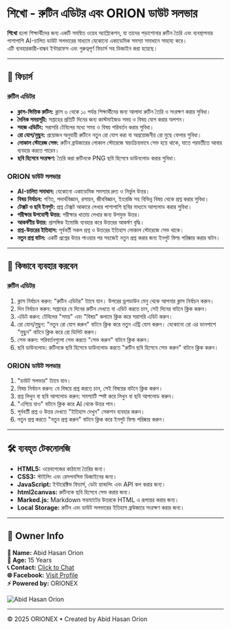 # শিখো - রুটিন এডিটর এবং ORION ডাউট সলভার

**শিখো** হলো শিক্ষার্থীদের জন্য একটি সমন্বিত ওয়েব অ্যাপ্লিকেশন, যা তাদের পড়াশোনার রুটিন তৈরি এবং ব্যবস্থাপনার পাশাপাশি AI-চালিত ডাউট সলভারের মাধ্যমে যেকোনো একাডেমিক সমস্যা সমাধানে সাহায্য করে।  
এটি ব্যবহারকারী-বান্ধব ইন্টারফেস এবং গুরুত্বপূর্ণ ফিচার্স সহ ডিজাইন করা হয়েছে।

---

## 🌟 ফিচার্স

### রুটিন এডিটর
- **ক্লাস-ভিত্তিক রুটিন:** ক্লাস ৬ থেকে ১০ পর্যন্ত শিক্ষার্থীদের জন্য আলাদা রুটিন তৈরি ও সংরক্ষণ করার সুবিধা।  
- **দৈনিক সময়সূচী:** সপ্তাহের প্রতিটি দিনের জন্য কাস্টমাইজড সময় ও বিষয় যোগ করার অপশন।  
- **সহজ এডিটিং:** সরাসরি টেবিলের মধ্যে সময় ও বিষয় পরিবর্তন করার সুবিধা।  
- **রো যোগ/মুছুন:** প্রয়োজন অনুযায়ী রুটিনে নতুন রো যোগ করা বা অপ্রয়োজনীয় রো মুছে ফেলার সুবিধা।  
- **লোকাল স্টোরেজ সেভ:** রুটিন ব্রাউজারের লোকাল স্টোরেজে স্বয়ংক্রিয়ভাবে সেভ হয়ে থাকে, যাতে পরবর্তীতে আবার ব্যবহার করতে পারেন।  
- **ছবি হিসেবে সংরক্ষণ:** তৈরি করা রুটিনকে PNG ছবি হিসেবে ডাউনলোড করার সুবিধা।  

### ORION ডাউট সলভার
- **AI-চালিত সমাধান:** যেকোনো একাডেমিক সমস্যার দ্রুত ও নির্ভুল উত্তর।  
- **বিষয় নির্বাচন:** গণিত, পদার্থবিজ্ঞান, রসায়ন, জীববিজ্ঞান, ইংরেজি সহ বিভিন্ন বিষয় থেকে প্রশ্ন করার সুবিধা।  
- **টেক্সট ও ছবি ইনপুট:** প্রশ্ন টেক্সট আকারে লেখার পাশাপাশি ছবির মাধ্যমে আপলোড করার সুবিধা।  
- **পরীক্ষার উপযোগী উত্তর:** পরীক্ষার খাতায় লেখার জন্য উপযুক্ত উত্তর।  
- **আকর্ষণীয় উত্তর:** প্রাসঙ্গিক ইমোজি ব্যবহার করে উত্তরের আকর্ষণ বৃদ্ধি।  
- **প্রশ্ন-উত্তরের ইতিহাস:** পূর্ববর্তী সকল প্রশ্ন ও উত্তরের ইতিহাস লোকাল স্টোরেজে সেভ থাকে।  
- **নতুন প্রশ্ন বাটন:** একটি প্রশ্নের উত্তর পাওয়ার পর সহজেই নতুন প্রশ্ন করার জন্য ইনপুট ফিল্ড পরিষ্কার করার বাটন।  

---

## 🚀 কিভাবে ব্যবহার করবেন

### রুটিন এডিটর
1. ক্লাস নির্বাচন করুন: "রুটিন এডিটর" ট্যাবে যান। উপরের ড্রপডাউন মেনু থেকে আপনার ক্লাস নির্বাচন করুন।  
2. দিন নির্বাচন করুন: সপ্তাহের যে দিনের রুটিন দেখতে বা এডিট করতে চান, সেই দিনের বাটনে ক্লিক করুন।  
3. এডিট করুন: টেবিলের "সময়" এবং "বিষয়" কলামে ক্লিক করে সরাসরি এডিট করুন।  
4. রো যোগ/মুছুন: "নতুন রো যোগ করুন" বাটনে ক্লিক করে নতুন এন্ট্রি যোগ করুন। যেকোনো রো এর ডানপাশে "মুছুন" বাটনে ক্লিক করে রো ডিলিট করুন।  
5. সেভ করুন: পরিবর্তনগুলো সেভ করতে "সেভ করুন" বাটনে ক্লিক করুন।  
6. ছবি ডাউনলোড: রুটিনকে ছবি হিসেবে ডাউনলোড করতে "রুটিন ছবি হিসেবে সেভ করুন" বাটনে ক্লিক করুন।  

### ORION ডাউট সলভার
1. "ডাউট সলভার" ট্যাবে যান।  
2. বিষয় নির্বাচন করুন: যে বিষয়ে প্রশ্ন করতে চান, সেই বিষয়ের বাটনে ক্লিক করুন।  
3. প্রশ্ন লিখুন বা ছবি আপলোড করুন: সমস্যাটি স্পষ্ট করে লিখুন বা ছবি আপলোড করুন।  
4. "এগিয়ে যাও" বাটনে ক্লিক করে AI থেকে উত্তর পান।  
5. পূর্ববর্তী প্রশ্ন ও উত্তর দেখতে "ইতিহাস দেখুন" সেকশন ব্যবহার করুন।  
6. নতুন প্রশ্ন করতে "নতুন প্রশ্ন করুন" বাটনে ক্লিক করে ইনপুট ফিল্ড পরিষ্কার করুন।  

---

## 🛠️ ব্যবহৃত টেকনোলজি
- **HTML5:** ওয়েবপেজের কাঠামো তৈরির জন্য।  
- **CSS3:** স্টাইলিং এবং রেসপনসিভ ডিজাইনের জন্য।  
- **JavaScript:** ইন্টারেক্টিভ ফিচার্স, ডেটা হ্যান্ডলিং এবং API কল করার জন্য।  
- **html2canvas:** রুটিনকে ছবি হিসেবে সেভ করার জন্য।  
- **Marked.js:** Markdown ফরম্যাটের উত্তরকে HTML এ রূপান্তর করার জন্য।  
- **Local Storage:** রুটিন এবং ডাউট সলভারের ইতিহাস ব্রাউজারে সংরক্ষণ করার জন্য।  

---

## 👑 Owner Info

**🧠 Name:** Abid Hasan Orion  
**🎂 Age:** 15 Years  
**📞 Contact:** [Click to Chat](#)  
**🌐 Facebook:** [Visit Profile](#)  
**⚡ Powered by:** ORIONEX

![Abid Hasan Orion](https://i.postimg.cc/5tTD0jGg/IMG-20250203-WA0098-1.jpg)

---

© 2025 ORIONEX • Created by Abid Hasan Orion

